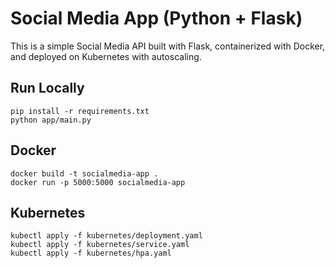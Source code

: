 # Social Media App (Python + Flask)

This is a simple Social Media API built with Flask, containerized with Docker, and deployed on Kubernetes with autoscaling.

## Run Locally
```
pip install -r requirements.txt
python app/main.py
```

## Docker
```
docker build -t socialmedia-app .
docker run -p 5000:5000 socialmedia-app
```

## Kubernetes
```
kubectl apply -f kubernetes/deployment.yaml
kubectl apply -f kubernetes/service.yaml
kubectl apply -f kubernetes/hpa.yaml
```
